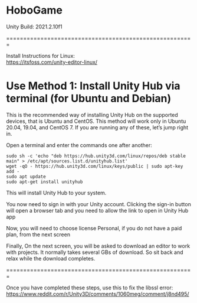# HoboGame

Unity Build: 2021.2.10f1

=======================================================



Install Instructions for Linux:  
https://itsfoss.com/unity-editor-linux/



# Use Method 1: Install Unity Hub via terminal (for Ubuntu and Debian)

This is the recommended way of installing Unity Hub on the supported devices, that is Ubuntu and CentOS.
This method will work only in Ubuntu 20.04, 19.04, and CentOS 7. If you are running any of these, let’s jump right in.

Open a terminal and enter the commands one after another:

```
sudo sh -c 'echo "deb https://hub.unity3d.com/linux/repos/deb stable main" > /etc/apt/sources.list.d/unityhub.list'
wget -qO - https://hub.unity3d.com/linux/keys/public | sudo apt-key add -
sudo apt update
sudo apt-get install unityhub
```

This will install Unity Hub to your system.

You now need to sign in with your Unity account. Clicking the sign-in button will open a browser tab and you need to allow the link to open in Unity Hub app

Now, you will need to choose license Personal, if you do not have a paid plan, from the next screen

Finally, On the next screen, you will be asked to download an editor to work with projects. It normally takes several GBs of download. So sit back and relax while the download completes.


=======================================================



Once you have completed these steps, use this to fix the libssl error:  
https://www.reddit.com/r/Unity3D/comments/1060meg/comment/j8nd495/
